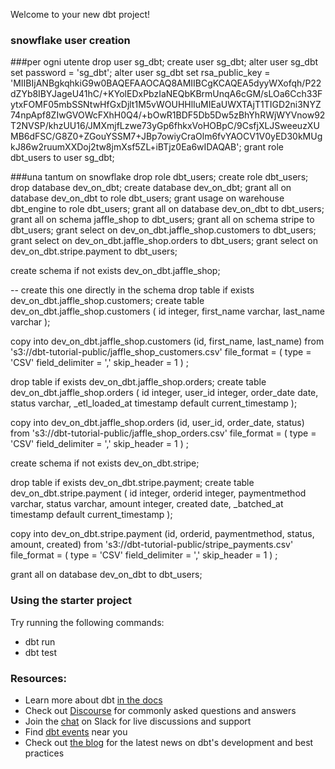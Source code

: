 Welcome to your new dbt project!

### snowflake user creation

###per ogni utente
drop user sg_dbt;
create user sg_dbt;
alter user sg_dbt set password = 'sg_dbt';
alter user sg_dbt 
set rsa_public_key = 'MIIBIjANBgkqhkiG9w0BAQEFAAOCAQ8AMIIBCgKCAQEA5dyyWXofqh/P22dZYb8IBYJageU41hC/+KYolEDxPbzIaNEQbKBrmUnqA6cGM/sLOa6Cch33FytxFOMF05mbSSNtwHfGxDjlt1M5vWOUHHlIuMIEaUWXTAjT1TIGD2ni3NYZ74npApf8ZIwGVOWcFXhH0Q4/+bOwR1BDF5Db5Dw5zBhYhRWjWYVnow92T2NVSP/khzUU16/JMXmjfLzwe73yGp6fhkxVoHOBpC/9CsfjXLJSweeuzXUMB6dFSC/G8Z0+ZGouYSSM7+JBp7owiyCraOlm6fvYAOCV1V0yED30kMUgkJ86w2ruumXXDoj2tw8jmXsf5ZL+iBTjz0Ea6wIDAQAB';
grant role dbt_users to user sg_dbt;

###una tantum on snowflake
drop role dbt_users;
create role dbt_users;
drop database dev_on_dbt;
create database dev_on_dbt;
grant all on database dev_on_dbt to role dbt_users;
grant usage on warehouse dbt_engine to role dbt_users;
grant all on database dev_on_dbt to dbt_users;
grant all on schema jaffle_shop to dbt_users;
grant all on schema stripe to dbt_users;
grant select on   dev_on_dbt.jaffle_shop.customers to dbt_users;
grant select on   dev_on_dbt.jaffle_shop.orders to dbt_users;
grant select on   dev_on_dbt.stripe.payment to dbt_users;


create schema if not exists dev_on_dbt.jaffle_shop;

-- create this one directly in the schema
drop table if exists dev_on_dbt.jaffle_shop.customers;
create table dev_on_dbt.jaffle_shop.customers
(
    id integer,
    first_name varchar,
    last_name varchar
);

copy into dev_on_dbt.jaffle_shop.customers (id, first_name, last_name)
    from 's3://dbt-tutorial-public/jaffle_shop_customers.csv'
        file_format = (
            type = 'CSV'
            field_delimiter = ','
            skip_header = 1
        )
;

drop table if exists dev_on_dbt.jaffle_shop.orders;
create table dev_on_dbt.jaffle_shop.orders
(
  id integer,
  user_id integer,
  order_date date,
  status varchar,
  _etl_loaded_at timestamp default current_timestamp
);

copy into dev_on_dbt.jaffle_shop.orders (id, user_id, order_date, status)
    from 's3://dbt-tutorial-public/jaffle_shop_orders.csv'
        file_format = (
            type = 'CSV'
            field_delimiter = ','
            skip_header = 1
        )
;

create schema if not exists dev_on_dbt.stripe;

drop table if exists dev_on_dbt.stripe.payment;
create table dev_on_dbt.stripe.payment (
  id integer,
  orderid integer,
  paymentmethod varchar,
  status varchar,
  amount integer,
  created date,
  _batched_at timestamp default current_timestamp
);

copy into dev_on_dbt.stripe.payment (id, orderid, paymentmethod, status, amount, created)
from 's3://dbt-tutorial-public/stripe_payments.csv'
    file_format = (
        type = 'CSV'
        field_delimiter = ','
        skip_header = 1
    )
;

grant all on database dev_on_dbt to dbt_users;


### Using the starter project

Try running the following commands:
- dbt run
- dbt test



### Resources:
- Learn more about dbt [in the docs](https://docs.getdbt.com/docs/introduction)
- Check out [Discourse](https://discourse.getdbt.com/) for commonly asked questions and answers
- Join the [chat](http://slack.getdbt.com/) on Slack for live discussions and support
- Find [dbt events](https://events.getdbt.com) near you
- Check out [the blog](https://blog.getdbt.com/) for the latest news on dbt's development and best practices
